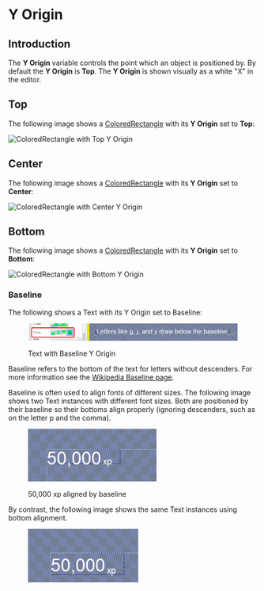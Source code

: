 # Y Origin

## Introduction

The **Y Origin** variable controls the point which an object is positioned by. By default the **Y Origin** is **Top**. The **Y Origin** is shown visually as a white "X" in the editor.

## Top

The following image shows a [ColoredRectangle](https://github.com/vchelaru/Gum/tree/8c293a405185cca0e819b810220de684b436daf9/docs/Gum%20Elements/General%20Properties/ColoredRectangle/README.md) with its **Y Origin** set to **Top**:

![ColoredRectangle with Top Y Origin](<../../.gitbook/assets/25\_19 38 16.png>)

## Center

The following image shows a [ColoredRectangle](https://github.com/vchelaru/Gum/tree/8c293a405185cca0e819b810220de684b436daf9/docs/Gum%20Elements/General%20Properties/ColoredRectangle/README.md) with its **Y Origin** set to **Center**:

![ColoredRectangle with Center Y Origin](<../../.gitbook/assets/25\_19 39 18.png>)

## Bottom

The following image shows a [ColoredRectangle](https://github.com/vchelaru/Gum/tree/8c293a405185cca0e819b810220de684b436daf9/docs/Gum%20Elements/General%20Properties/ColoredRectangle/README.md) with its **Y Origin** set to **Bottom**:

![ColoredRectangle with Bottom Y Origin](<../../.gitbook/assets/25\_19 39 56.png>)

### Baseline

The following shows a Text with its Y Origin set to Baseline:

<figure><img src="../../.gitbook/assets/25_19 42 32.png" alt=""><figcaption><p>Text with Baseline Y Origin</p></figcaption></figure>

Baseline refers to the bottom of the text for letters without descenders. For more information see the [Wikipedia Baseline page](https://en.wikipedia.org/wiki/Baseline\_\(typography\)).

Baseline is often used to align fonts of different sizes. The following image shows two Text instances with different font sizes. Both are positioned by their baseline so their bottoms align properly (ignoring descenders, such as on the letter p and the comma).

<figure><img src="../../.gitbook/assets/image (2) (1) (1) (1) (1) (1) (1) (1) (1) (1) (1) (1) (1) (1) (1) (1).png" alt=""><figcaption><p>50,000 xp aligned by baseline</p></figcaption></figure>

By contrast, the following image shows the same Text instances using bottom alignment.&#x20;

<figure><img src="../../.gitbook/assets/image (31).png" alt=""><figcaption></figcaption></figure>

